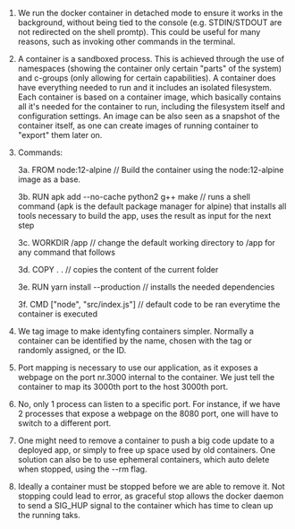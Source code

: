 1. We run the docker container in detached mode to ensure it works in the background, without being tied to the console (e.g. STDIN/STDOUT are not redirected on the shell promtp). This could be useful for many reasons, such as invoking other commands in the terminal.

2. A container is a sandboxed process. This is achieved through the use of namespaces (showing the container only certain "parts" of the system) and c-groups (only allowing for certain capabilities). A container does have everything needed to run and it includes an isolated filesystem. Each container is based on a container image, which basically contains all it's needed for the container to run, including the filesystem itself and configuration settings. An image can be also seen as a snapshot of the container itself, as one can create images of running container to "export" them later on.

3. Commands:

    3a. FROM node:12-alpine // Build the container using the node:12-alpine image as a base. 
    
    3b. RUN apk add --no-cache python2 g++ make // runs a shell command (apk is the default package manager for alpine) that installs all tools necessary to build the app, uses the result as input for the next step
    
    3c. WORKDIR /app // change the default working directory to /app for any command that follows
    
    3d. COPY . . // copies the content of the current folder 

    3e. RUN yarn install --production // installs the needed dependencies
    
    3f. CMD ["node", "src/index.js"] // default code to be ran everytime the container is executed

4. We tag image to make identyfing containers simpler. Normally a container can be identified by the name, chosen with the tag or randomly assigned, or the ID.

5. Port mapping is necessary to use our application, as it exposes a webpage on the port nr.3000 internal to the container. We just tell the container to map its 3000th port to the host 3000th port.

6. No, only 1 process can listen to a specific port. For instance, if we have 2 processes that expose a webpage on the 8080 port, one will have to switch to a different port.

7. One might need to remove a container to push a big code update to a deployed app, or simply to free up space used by old containers. One solution can also be to use ephemeral containers, which auto delete when stopped, using the --rm flag.

8. Ideally a container must be stopped before we are able to remove it. Not stopping could lead to error, as graceful stop allows the docker daemon to send a SIG_HUP signal to the container which has time to clean up the running taks.